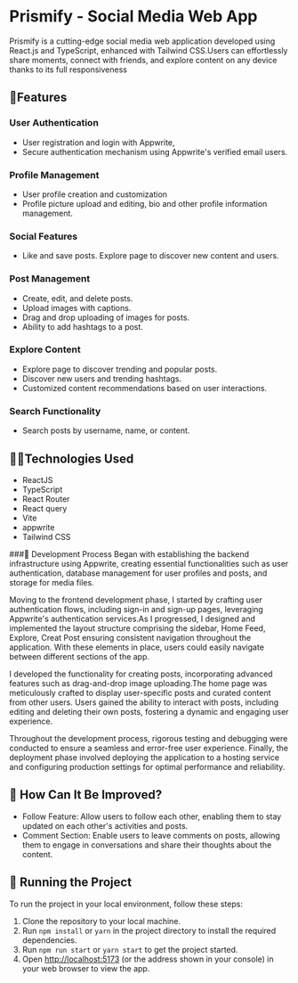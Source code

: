 # Prismify - Social Media Web App

Prismify is a cutting-edge social media web application developed using React.js and TypeScript, enhanced with Tailwind CSS.Users can effortlessly share moments, connect with friends, and explore content on any device thanks to its full responsiveness

## 🧩Features

### User Authentication
- User registration and login with Appwrite,
- Secure authentication mechanism using Appwrite's verified email users.

### Profile Management
- User profile creation and customization
- Profile picture upload and editing, bio and other profile information management.
  
 ### Social Features
- Like and save posts. Explore page to discover new content and users.

### Post Management
- Create, edit, and delete posts.
- Upload images with captions.
- Drag and drop uploading of images for posts.
- Ability to add hashtags to a post.
  
### Explore Content
- Explore page to discover trending and popular posts.
- Discover new users and trending hashtags.
- Customized content recommendations based on user interactions.

### Search Functionality
- Search posts by username, name, or content.

## 👨‍💻Technologies Used
- ReactJS
- TypeScript
- React Router
- React query
- Vite
- appwrite
- Tailwind CSS
  
###📝 Development Process
Began with establishing the backend infrastructure using Appwrite, creating essential functionalities such as user authentication, database management for user profiles and posts, and storage for media files.

Moving to the frontend development phase, I started by crafting user authentication flows, including sign-in and sign-up pages, leveraging Appwrite's authentication services.As I progressed, I designed and implemented the layout structure comprising the sidebar, Home Feed, Explore, Creat Post ensuring consistent navigation throughout the application. With these elements in place, users could easily navigate between different sections of the app.

I developed the functionality for creating posts, incorporating advanced features such as drag-and-drop image uploading.The home page was meticulously crafted to display user-specific posts and curated content from other users. Users gained the ability to interact with posts, including editing and deleting their own posts, fostering a dynamic and engaging user experience.

Throughout the development process, rigorous testing and debugging were conducted to ensure a seamless and error-free user experience. Finally, the deployment phase involved deploying the application to a hosting service and configuring production settings for optimal performance and reliability.

## 💭 How Can It Be Improved?
- Follow Feature: Allow users to follow each other, enabling them to stay updated on each other's activities and posts.
- Comment Section: Enable users to leave comments on posts, allowing them to engage in conversations and share their thoughts about the content.

## 🚦 Running the Project

To run the project in your local environment, follow these steps:

1. Clone the repository to your local machine.
2. Run `npm install` or `yarn` in the project directory to install the required dependencies.
3. Run `npm run start` or `yarn start` to get the project started.
4. Open [http://localhost:5173](http://localhost:5173) (or the address shown in your console) in your web browser to view the app.
